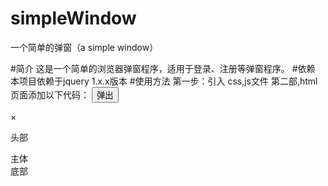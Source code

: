 # simpleWindow
一个简单的弹窗（a simple window）

#简介
这是一个简单的浏览器弹窗程序，适用于登录、注册等弹窗程序。
#依赖
本项目依赖于jquery 1.x.x版本
#使用方法
第一步：引入 css,js文件
第二部,html页面添加以下代码：
<input type="button" name="" class="window-button" target='myWindow' value="弹出" />
<!--window-->
<div class="window" name='myWindow'>
	<!--dialog-->
    <div class="window-dialog">
    	<!--header-->
        <div class="window-dialog-header">
            <span class="window-dialog-header-close">×</span>
            <p>头部</p>
        </div>
        <!--body-->
        <div class="window-dialog-body">主体</div>
        <!--footer-->
        <div class="window-dialog-footer">底部</div>
    </div>
</div>
<!--滤镜背景-->
<div class="filter"></div>

